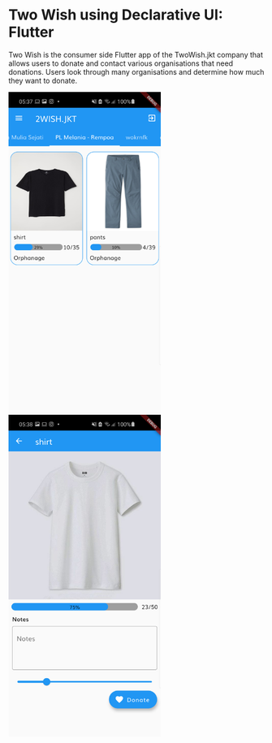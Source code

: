 # Two Wish using Declarative UI: Flutter
Two Wish is the consumer side Flutter app of the TwoWish.jkt company that allows users to donate and contact various organisations that need donations. Users look through many organisations and determine how much they want to donate.

<p float="left">
  <img src="assets/images/Screenshot_20201010-053759.png" width="300" />
  <img src="assets/images/Screenshot_20201010-053803.png" width="300" />
</p>
